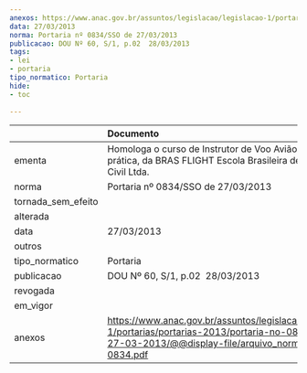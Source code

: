 ```yaml
---
anexos: https://www.anac.gov.br/assuntos/legislacao/legislacao-1/portarias/portarias-2013/portaria-no-0834-sso-de-27-03-2013/@@display-file/arquivo_norma/PA2013-0834.pdf
data: 27/03/2013
norma: Portaria nº 0834/SSO de 27/03/2013
publicacao: DOU Nº 60, S/1, p.02  28/03/2013
tags:
- lei
- portaria
tipo_normatico: Portaria
hide: 
- toc 
 
---
```


|                    | Documento                                                                                                                                                         |
|:-------------------|:------------------------------------------------------------------------------------------------------------------------------------------------------------------|
| ementa             | Homologa o curso de Instrutor de Voo Avião, parte prática, da BRAS FLIGHT Escola Brasileira de Aviação Civil Ltda.                                                |
| norma              | Portaria nº 0834/SSO de 27/03/2013                                                                                                                                |
| tornada_sem_efeito |                                                                                                                                                                   |
| alterada           |                                                                                                                                                                   |
| data               | 27/03/2013                                                                                                                                                        |
| outros             |                                                                                                                                                                   |
| tipo_normatico     | Portaria                                                                                                                                                          |
| publicacao         | DOU Nº 60, S/1, p.02  28/03/2013                                                                                                                                  |
| revogada           |                                                                                                                                                                   |
| em_vigor           |                                                                                                                                                                   |
| anexos             | https://www.anac.gov.br/assuntos/legislacao/legislacao-1/portarias/portarias-2013/portaria-no-0834-sso-de-27-03-2013/@@display-file/arquivo_norma/PA2013-0834.pdf |